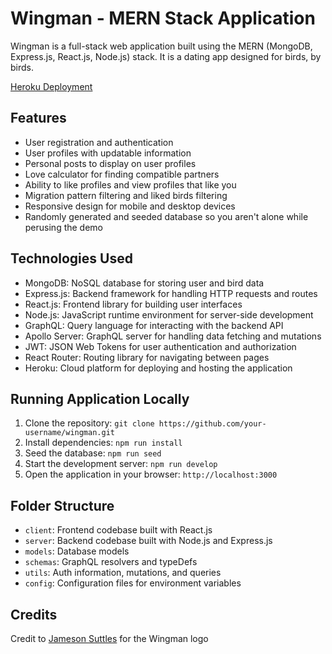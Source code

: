 # Wingman - MERN Stack Application

Wingman is a full-stack web application built using the MERN (MongoDB, Express.js, React.js, Node.js) stack. It is a dating app designed for birds, by birds.

[Heroku Deployment](https://wngmn-72e58af3a89c.herokuapp.com)

## Features

- User registration and authentication
- User profiles with updatable information
- Personal posts to display on user profiles
- Love calculator for finding compatible partners
- Ability to like profiles and view profiles that like you
- Migration pattern filtering and liked birds filtering
- Responsive design for mobile and desktop devices
- Randomly generated and seeded database so you aren't alone while perusing the demo

## Technologies Used

- MongoDB: NoSQL database for storing user and bird data
- Express.js: Backend framework for handling HTTP requests and routes
- React.js: Frontend library for building user interfaces
- Node.js: JavaScript runtime environment for server-side development
- GraphQL: Query language for interacting with the backend API
- Apollo Server: GraphQL server for handling data fetching and mutations
- JWT: JSON Web Tokens for user authentication and authorization
- React Router: Routing library for navigating between pages
- Heroku: Cloud platform for deploying and hosting the application

## Running Application Locally

1. Clone the repository: `git clone https://github.com/your-username/wingman.git`
2. Install dependencies: `npm run install`
3. Seed the database: `npm run seed`
4. Start the development server: `npm run develop`
5. Open the application in your browser: `http://localhost:3000`

## Folder Structure

- `client`: Frontend codebase built with React.js
- `server`: Backend codebase built with Node.js and Express.js
- `models`: Database models
- `schemas`: GraphQL resolvers and typeDefs
- `utils`: Auth information, mutations, and queries
- `config`: Configuration files for environment variables

## Credits

Credit to [Jameson Suttles](https://github.com/Jsuttle2) for the Wingman logo
